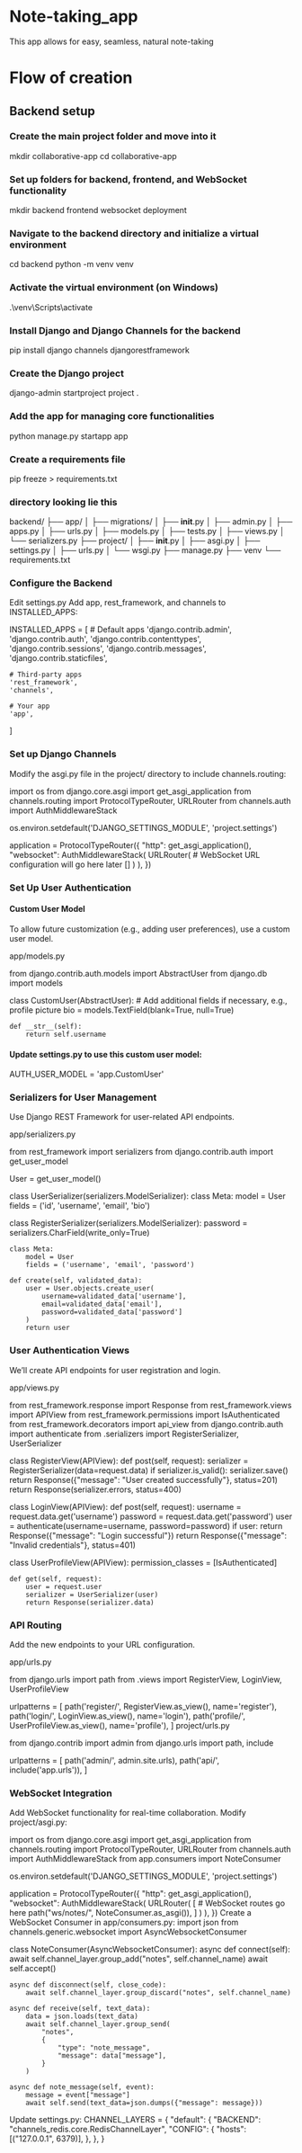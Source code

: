# Note-taking_app
 This app allows for easy, seamless, natural note-taking  

# Flow of creation 
## Backend setup 
### Create the main project folder and move into it
mkdir collaborative-app
cd collaborative-app

### Set up folders for backend, frontend, and WebSocket functionality
mkdir backend frontend websocket deployment

### Navigate to the backend directory and initialize a virtual environment
cd backend
python -m venv venv
### Activate the virtual environment (on Windows)
.\venv\Scripts\activate

### Install Django and Django Channels for the backend
pip install django channels djangorestframework

### Create the Django project
django-admin startproject project .

### Add the app for managing core functionalities
python manage.py startapp app

### Create a requirements file
pip freeze > requirements.txt

### directory looking lie this
backend/
├── app/
│   ├── migrations/
│   ├── __init__.py
│   ├── admin.py
│   ├── apps.py
│   ├── urls.py
│   ├── models.py
│   ├── tests.py
│   ├── views.py
│   └── serializers.py
├── project/
│   ├── __init__.py
│   ├── asgi.py
│   ├── settings.py
│   ├── urls.py
│   └── wsgi.py
├── manage.py
├── venv
└── requirements.txt

### Configure the Backend
Edit settings.py
Add app, rest_framework, and channels to INSTALLED_APPS:


INSTALLED_APPS = [
    # Default apps
    'django.contrib.admin',
    'django.contrib.auth',
    'django.contrib.contenttypes',
    'django.contrib.sessions',
    'django.contrib.messages',
    'django.contrib.staticfiles',

    # Third-party apps
    'rest_framework',
    'channels',

    # Your app
    'app',
]

### Set up Django Channels
Modify the asgi.py file in the project/ directory to include channels.routing:

import os
from django.core.asgi import get_asgi_application
from channels.routing import ProtocolTypeRouter, URLRouter
from channels.auth import AuthMiddlewareStack

os.environ.setdefault('DJANGO_SETTINGS_MODULE', 'project.settings')

application = ProtocolTypeRouter({
    "http": get_asgi_application(),
    "websocket": AuthMiddlewareStack(
        URLRouter(
            # WebSocket URL configuration will go here later
            []
        )
    ),
})


### Set Up User Authentication
#### Custom User Model
To allow future customization (e.g., adding user preferences), use a custom user model.

app/models.py

from django.contrib.auth.models import AbstractUser
from django.db import models

class CustomUser(AbstractUser):
    # Add additional fields if necessary, e.g., profile picture
    bio = models.TextField(blank=True, null=True)

    def __str__(self):
        return self.username

#### Update settings.py to use this custom user model:
AUTH_USER_MODEL = 'app.CustomUser'


### Serializers for User Management
Use Django REST Framework for user-related API endpoints.

app/serializers.py

from rest_framework import serializers
from django.contrib.auth import get_user_model

User = get_user_model()

class UserSerializer(serializers.ModelSerializer):
    class Meta:
        model = User
        fields = ('id', 'username', 'email', 'bio')

class RegisterSerializer(serializers.ModelSerializer):
    password = serializers.CharField(write_only=True)

    class Meta:
        model = User
        fields = ('username', 'email', 'password')

    def create(self, validated_data):
        user = User.objects.create_user(
            username=validated_data['username'],
            email=validated_data['email'],
            password=validated_data['password']
        )
        return user

### User Authentication Views
We’ll create API endpoints for user registration and login.

app/views.py

from rest_framework.response import Response
from rest_framework.views import APIView
from rest_framework.permissions import IsAuthenticated
from rest_framework.decorators import api_view
from django.contrib.auth import authenticate
from .serializers import RegisterSerializer, UserSerializer

class RegisterView(APIView):
    def post(self, request):
        serializer = RegisterSerializer(data=request.data)
        if serializer.is_valid():
            serializer.save()
            return Response({"message": "User created successfully"}, status=201)
        return Response(serializer.errors, status=400)

class LoginView(APIView):
    def post(self, request):
        username = request.data.get('username')
        password = request.data.get('password')
        user = authenticate(username=username, password=password)
        if user:
            return Response({"message": "Login successful"})
        return Response({"message": "Invalid credentials"}, status=401)

class UserProfileView(APIView):
    permission_classes = [IsAuthenticated]

    def get(self, request):
        user = request.user
        serializer = UserSerializer(user)
        return Response(serializer.data)


###  API Routing
Add the new endpoints to your URL configuration.

app/urls.py

from django.urls import path
from .views import RegisterView, LoginView, UserProfileView

urlpatterns = [
    path('register/', RegisterView.as_view(), name='register'),
    path('login/', LoginView.as_view(), name='login'),
    path('profile/', UserProfileView.as_view(), name='profile'),
]
project/urls.py

from django.contrib import admin
from django.urls import path, include

urlpatterns = [
    path('admin/', admin.site.urls),
    path('api/', include('app.urls')),
]

### WebSocket Integration
Add WebSocket functionality for real-time collaboration.
Modify project/asgi.py:

import os
from django.core.asgi import get_asgi_application
from channels.routing import ProtocolTypeRouter, URLRouter
from channels.auth import AuthMiddlewareStack
from app.consumers import NoteConsumer

os.environ.setdefault('DJANGO_SETTINGS_MODULE', 'project.settings')

application = ProtocolTypeRouter({
    "http": get_asgi_application(),
    "websocket": AuthMiddlewareStack(
        URLRouter(
            [
                # WebSocket routes go here
                path("ws/notes/", NoteConsumer.as_asgi()),
            ]
        )
    ),
})
Create a WebSocket Consumer in app/consumers.py:
import json
from channels.generic.websocket import AsyncWebsocketConsumer

class NoteConsumer(AsyncWebsocketConsumer):
    async def connect(self):
        await self.channel_layer.group_add("notes", self.channel_name)
        await self.accept()

    async def disconnect(self, close_code):
        await self.channel_layer.group_discard("notes", self.channel_name)

    async def receive(self, text_data):
        data = json.loads(text_data)
        await self.channel_layer.group_send(
            "notes",
            {
                "type": "note_message",
                "message": data["message"],
            }
        )

    async def note_message(self, event):
        message = event["message"]
        await self.send(text_data=json.dumps({"message": message}))

Update settings.py:
CHANNEL_LAYERS = {
    "default": {
        "BACKEND": "channels_redis.core.RedisChannelLayer",
        "CONFIG": {
            "hosts": [("127.0.0.1", 6379)],
        },
    },
}

